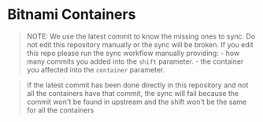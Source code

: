 # Bitnami Containers

> NOTE: We use the latest commit to know the missing ones to sync. Do not edit this repository manually or the sync will be broken.
>       If you edit this repo please run the sync workflow manually providing:
>        - how many commits you added into the `shift` parameter.
>        - the container you affected into the `container` parameter.

> If the latest commit has been done directly in this repository and not all the containers have that commit, the sync will fail because the commit won't be found in upstream and the shift won't be the same for all the containers
